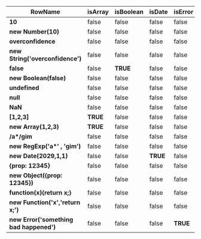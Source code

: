 __RowName__ | __isArray__ | __isBoolean__ | __isDate__ | __isError__ | __isFunction__ | __isNull__ | __isNullOrUndefined__ | __isNumber__ | __isObject__ | __isPrimitive__ | __isRegExp__ | __isString__ | __isSymbol__ | __isUndefined__
---------- | ---------- | ---------- | ---------- | ---------- | ---------- | ---------- | ---------- | ---------- | ---------- | ---------- | ---------- | ---------- | ---------- | ----------
__10__ | false | false | false | false | false | false | false | __TRUE__ | false | __TRUE__ | false | false | false | false
__new Number(10)__ | false | false | false | false | false | false | false | false | __TRUE__ | false | false | false | false | false
__overconfidence__ | false | false | false | false | false | false | false | false | false | __TRUE__ | false | __TRUE__ | false | false
__new String('overconfidence')__ | false | false | false | false | false | false | false | false | __TRUE__ | false | false | false | false | false
__false__ | false | __TRUE__ | false | false | false | false | false | false | false | __TRUE__ | false | false | false | false
__new Boolean(false)__ | false | false | false | false | false | false | false | false | __TRUE__ | false | false | false | false | false
__undefined__ | false | false | false | false | false | false | __TRUE__ | false | false | __TRUE__ | false | false | false | __TRUE__
__null__ | false | false | false | false | false | __TRUE__ | __TRUE__ | false | false | __TRUE__ | false | false | false | false
__NaN__ | false | false | false | false | false | false | false | __TRUE__ | false | __TRUE__ | false | false | false | false
__[1,2,3]__ | __TRUE__ | false | false | false | false | false | false | false | __TRUE__ | false | false | false | false | false
__new Array(1,2,3)__ | __TRUE__ | false | false | false | false | false | false | false | __TRUE__ | false | false | false | false | false
__/a*/gim__ | false | false | false | false | false | false | false | false | __TRUE__ | false | __TRUE__ | false | false | false
__new RegExp('a*' , 'gim')__ | false | false | false | false | false | false | false | false | __TRUE__ | false | __TRUE__ | false | false | false
__new Date(2029,1,1)__ | false | false | __TRUE__ | false | false | false | false | false | __TRUE__ | false | false | false | false | false
__{prop: 12345}__ | false | false | false | false | false | false | false | false | __TRUE__ | false | false | false | false | false
__new Object({prop: 12345})__ | false | false | false | false | false | false | false | false | __TRUE__ | false | false | false | false | false
__function(x){return x;}__ | false | false | false | false | __TRUE__ | false | false | false | false | false | false | false | false | false
__new Function('x','return x;')__ | false | false | false | false | __TRUE__ | false | false | false | false | false | false | false | false | false
__new Error('something bad happened')__ | false | false | false | __TRUE__ | false | false | false | false | __TRUE__ | false | false | false | false | false